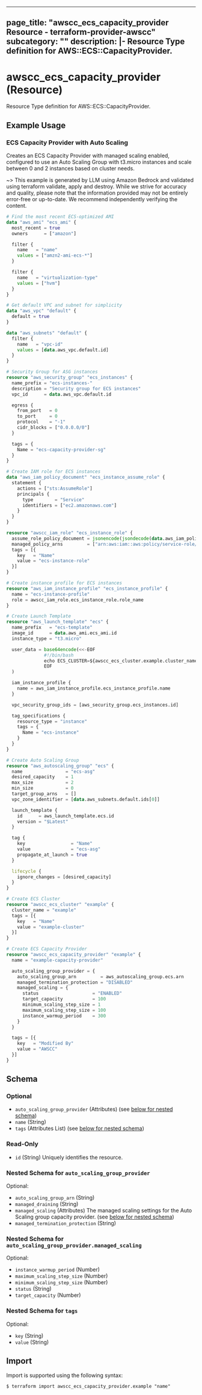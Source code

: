 
---
page_title: "awscc_ecs_capacity_provider Resource - terraform-provider-awscc"
subcategory: ""
description: |-
  Resource Type definition for AWS::ECS::CapacityProvider.
---

# awscc_ecs_capacity_provider (Resource)

Resource Type definition for AWS::ECS::CapacityProvider.

## Example Usage

### ECS Capacity Provider with Auto Scaling

Creates an ECS Capacity Provider with managed scaling enabled, configured to use an Auto Scaling Group with t3.micro instances and scale between 0 and 2 instances based on cluster needs.

~> This example is generated by LLM using Amazon Bedrock and validated using terraform validate, apply and destroy. While we strive for accuracy and quality, please note that the information provided may not be entirely error-free or up-to-date. We recommend independently verifying the content.

```terraform
# Find the most recent ECS-optimized AMI
data "aws_ami" "ecs_ami" {
  most_recent = true
  owners      = ["amazon"]

  filter {
    name   = "name"
    values = ["amzn2-ami-ecs-*"]
  }

  filter {
    name   = "virtualization-type"
    values = ["hvm"]
  }
}

# Get default VPC and subnet for simplicity
data "aws_vpc" "default" {
  default = true
}

data "aws_subnets" "default" {
  filter {
    name   = "vpc-id"
    values = [data.aws_vpc.default.id]
  }
}

# Security Group for ASG instances
resource "aws_security_group" "ecs_instances" {
  name_prefix = "ecs-instances-"
  description = "Security group for ECS instances"
  vpc_id      = data.aws_vpc.default.id

  egress {
    from_port   = 0
    to_port     = 0
    protocol    = "-1"
    cidr_blocks = ["0.0.0.0/0"]
  }

  tags = {
    Name = "ecs-capacity-provider-sg"
  }
}

# Create IAM role for ECS instances
data "aws_iam_policy_document" "ecs_instance_assume_role" {
  statement {
    actions = ["sts:AssumeRole"]
    principals {
      type        = "Service"
      identifiers = ["ec2.amazonaws.com"]
    }
  }
}

resource "awscc_iam_role" "ecs_instance_role" {
  assume_role_policy_document = jsonencode(jsondecode(data.aws_iam_policy_document.ecs_instance_assume_role.json))
  managed_policy_arns         = ["arn:aws:iam::aws:policy/service-role/AmazonEC2ContainerServiceforEC2Role"]
  tags = [{
    key   = "Name"
    value = "ecs-instance-role"
  }]
}

# Create instance profile for ECS instances
resource "aws_iam_instance_profile" "ecs_instance_profile" {
  name = "ecs-instance-profile"
  role = awscc_iam_role.ecs_instance_role.role_name
}

# Create Launch Template
resource "aws_launch_template" "ecs" {
  name_prefix   = "ecs-template"
  image_id      = data.aws_ami.ecs_ami.id
  instance_type = "t3.micro"

  user_data = base64encode(<<-EOF
              #!/bin/bash
              echo ECS_CLUSTER=${awscc_ecs_cluster.example.cluster_name} >> /etc/ecs/ecs.config
              EOF
  )

  iam_instance_profile {
    name = aws_iam_instance_profile.ecs_instance_profile.name
  }

  vpc_security_group_ids = [aws_security_group.ecs_instances.id]

  tag_specifications {
    resource_type = "instance"
    tags = {
      Name = "ecs-instance"
    }
  }
}

# Create Auto Scaling Group
resource "aws_autoscaling_group" "ecs" {
  name                = "ecs-asg"
  desired_capacity    = 1
  max_size            = 2
  min_size            = 0
  target_group_arns   = []
  vpc_zone_identifier = [data.aws_subnets.default.ids[0]]

  launch_template {
    id      = aws_launch_template.ecs.id
    version = "$Latest"
  }

  tag {
    key                 = "Name"
    value               = "ecs-asg"
    propagate_at_launch = true
  }

  lifecycle {
    ignore_changes = [desired_capacity]
  }
}

# Create ECS Cluster
resource "awscc_ecs_cluster" "example" {
  cluster_name = "example"
  tags = [{
    key   = "Name"
    value = "example-cluster"
  }]
}

# Create ECS Capacity Provider
resource "awscc_ecs_capacity_provider" "example" {
  name = "example-capacity-provider"

  auto_scaling_group_provider = {
    auto_scaling_group_arn         = aws_autoscaling_group.ecs.arn
    managed_termination_protection = "DISABLED"
    managed_scaling = {
      status                    = "ENABLED"
      target_capacity           = 100
      minimum_scaling_step_size = 1
      maximum_scaling_step_size = 100
      instance_warmup_period    = 300
    }
  }

  tags = [{
    key   = "Modified By"
    value = "AWSCC"
  }]
}
```

<!-- schema generated by tfplugindocs -->
## Schema

### Optional

- `auto_scaling_group_provider` (Attributes) (see [below for nested schema](#nestedatt--auto_scaling_group_provider))
- `name` (String)
- `tags` (Attributes List) (see [below for nested schema](#nestedatt--tags))

### Read-Only

- `id` (String) Uniquely identifies the resource.

<a id="nestedatt--auto_scaling_group_provider"></a>
### Nested Schema for `auto_scaling_group_provider`

Optional:

- `auto_scaling_group_arn` (String)
- `managed_draining` (String)
- `managed_scaling` (Attributes) The managed scaling settings for the Auto Scaling group capacity provider. (see [below for nested schema](#nestedatt--auto_scaling_group_provider--managed_scaling))
- `managed_termination_protection` (String)

<a id="nestedatt--auto_scaling_group_provider--managed_scaling"></a>
### Nested Schema for `auto_scaling_group_provider.managed_scaling`

Optional:

- `instance_warmup_period` (Number)
- `maximum_scaling_step_size` (Number)
- `minimum_scaling_step_size` (Number)
- `status` (String)
- `target_capacity` (Number)



<a id="nestedatt--tags"></a>
### Nested Schema for `tags`

Optional:

- `key` (String)
- `value` (String)

## Import

Import is supported using the following syntax:

```shell
$ terraform import awscc_ecs_capacity_provider.example "name"
```
